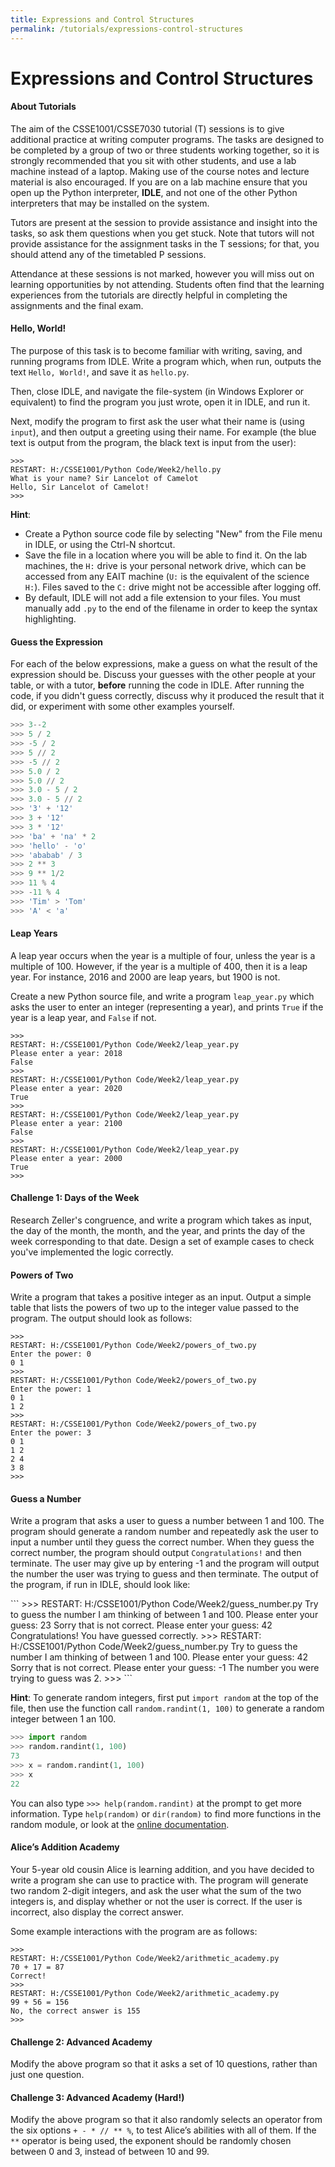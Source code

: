 ```yaml
---
title: Expressions and Control Structures
permalink: /tutorials/expressions-control-structures
---
```


# Expressions and Control Structures

<div class="important">

#### About Tutorials

The aim of the CSSE1001/CSSE7030 tutorial (T) sessions is to give additional practice at writing computer programs. The tasks are designed to be completed by a group of two or three students working together, so it is strongly recommended that you sit with other students, and use a lab machine instead of a laptop. Making use of the course notes and lecture material is also encouraged. If you are on a lab machine ensure that you open up the Python interpreter, **IDLE**, and not one of the other Python interpreters that may be installed on the system.

Tutors are present at the session to provide assistance and insight into the tasks, so ask them questions when you get stuck. Note that tutors will not provide assistance for the assignment tasks in the T sessions; for that, you should attend any of the timetabled P sessions.

Attendance at these sessions is not marked, however you will miss out on learning
opportunities by not attending. Students often find that the learning experiences from the
tutorials are directly helpful in completing the assignments and the final exam. 

</div>

#### Hello, World!

The purpose of this task is to become familiar with writing, saving, and running programs from IDLE. Write a program which, when run, outputs the text `Hello, World!`, and save it as `hello.py`.

Then, close IDLE, and navigate the file-system (in Windows Explorer or equivalent) to find the program you just wrote, open it in IDLE, and run it. 

Next, modify the program to first ask the user what their name is (using `input`), and then output a greeting using their name. For example (the blue text is output from the program, the black text is input from the user):

<div class="viz">

```
>>>
RESTART: H:/CSSE1001/Python Code/Week2/hello.py
What is your name? Sir Lancelot of Camelot
Hello, Sir Lancelot of Camelot!
>>>
```

</div>

<div class="important">

**Hint**:
- Create a Python source code file by selecting "New" from the File menu in IDLE, or using the Ctrl-N shortcut.
- Save the file in a location where you will be able to find it. On the lab machines, the `H:` drive is your personal network drive, which can be accessed from any EAIT machine (`U:` is the equivalent of the science `H:`). Files saved to the `C:` drive might not be accessible after logging off.
- By default, IDLE will not add a file extension to your files. You must manually add `.py` to the end of the filename in order to keep the syntax highlighting.

</div>

#### Guess the Expression
For each of the below expressions, make a guess on what the result of the expression should be. Discuss your guesses with the other people at your table, or with a tutor, **before** running the code in IDLE. After running the code, if you didn't guess correctly, discuss why it produced the result that it did, or experiment with some other examples yourself. 

<div class="viz">

```python
>>> 3--2
>>> 5 / 2
>>> -5 / 2
>>> 5 // 2
>>> -5 // 2
>>> 5.0 / 2
>>> 5.0 // 2
>>> 3.0 - 5 / 2
>>> 3.0 - 5 // 2
>>> '3' + '12'
>>> 3 + '12'
>>> 3 * '12'
>>> 'ba' + 'na' * 2
>>> 'hello' - 'o'
>>> 'ababab' / 3
>>> 2 ** 3
>>> 9 ** 1/2
>>> 11 % 4
>>> -11 % 4
>>> 'Tim' > 'Tom'
>>> 'A' < 'a'
```

</div>

#### Leap Years

A leap year occurs when the year is a multiple of four, unless the year is a multiple of 100. However, if the year is a multiple of 400, then it is a leap year. For instance, 2016 and 2000 are leap years, but 1900 is not. 

Create a new Python source file, and write a program `leap_year.py` which asks the user to enter an integer (representing a year), and prints `True` if the year is a leap year, and `False` if not. 

<div class="viz">

```
>>>
RESTART: H:/CSSE1001/Python Code/Week2/leap_year.py
Please enter a year: 2018
False
>>>
RESTART: H:/CSSE1001/Python Code/Week2/leap_year.py
Please enter a year: 2020
True
>>>
RESTART: H:/CSSE1001/Python Code/Week2/leap_year.py
Please enter a year: 2100
False
>>>
RESTART: H:/CSSE1001/Python Code/Week2/leap_year.py
Please enter a year: 2000
True
>>>
```

</div>

<div class="extra">

#### Challenge 1: Days of the Week
Research Zeller's congruence, and write a program which takes as input, the day of the month,
the month, and the year, and prints the day of the week corresponding to that date. Design a
set of example cases to check you've implemented the logic correctly.

</div>

#### Powers of Two
Write a program that takes a positive integer as an input. Output a simple table that lists the powers of two up to the integer value passed to the program. The output should look as
follows:

<div class='viz'>

```
>>>
RESTART: H:/CSSE1001/Python Code/Week2/powers_of_two.py
Enter the power: 0
0 1
>>>
RESTART: H:/CSSE1001/Python Code/Week2/powers_of_two.py
Enter the power: 1
0 1
1 2
>>>
RESTART: H:/CSSE1001/Python Code/Week2/powers_of_two.py
Enter the power: 3
0 1
1 2
2 4
3 8
>>>
```

</div>

#### Guess a Number

Write a program that asks a user to guess a number between 1 and 100. The program should generate a random number and repeatedly ask the user to input a number until they guess the correct number. When they guess the correct number, the program should output `Congratulations!` and then terminate. The user may give up by entering -1 and the program will output the number the user was trying to guess and then terminate. The output of the program, if run in IDLE, should look like:

<div class='viz'>
```
>>>
RESTART: H:/CSSE1001/Python Code/Week2/guess_number.py
Try to guess the number I am thinking of between 1 and 100.
Please enter your guess: 23
Sorry that is not correct.
Please enter your guess: 42
Congratulations! You have guessed correctly.
>>>
RESTART: H:/CSSE1001/Python Code/Week2/guess_number.py
Try to guess the number I am thinking of between 1 and 100.
Please enter your guess: 42
Sorry that is not correct.
Please enter your guess: -1
The number you were trying to guess was 2.
>>>
```

</div>

<div class="important">

**Hint**:
To generate random integers, first put `import random` at the top of the file, then use the function call `random.randint(1, 100)` to generate a random integer between 1 an 100.

<div class='viz'>

```python
>>> import random
>>> random.randint(1, 100)
73
>>> x = random.randint(1, 100)
>>> x
22
```

</div>

You can also type `>>> help(random.randint)` at the prompt to get more information. Type `help(random)` or `dir(random)` to find more functions in the random module, or look at the [online documentation](https://docs.python.org/3.9/library/random.html). 

</div>

#### Alice’s Addition Academy

Your 5-year old cousin Alice is learning addition, and you have decided to write a program she can use to practice with. The program will generate two random 2-digit integers, and ask the user what the sum of the two integers is, and display whether or not the user is correct. If the user is incorrect, also display the correct answer.

Some example interactions with the program are as follows: 

<div class='viz'>

```
>>>
RESTART: H:/CSSE1001/Python Code/Week2/arithmetic_academy.py
70 + 17 = 87
Correct!
>>>
RESTART: H:/CSSE1001/Python Code/Week2/arithmetic_academy.py
99 + 56 = 156
No, the correct answer is 155
>>>
```

</div>

<div class="extra">

#### Challenge 2: Advanced Academy
Modify the above program so that it asks a set of 10 questions, rather than just one question.

</div>
<div class="extra">

#### Challenge 3: Advanced Academy (Hard!)
Modify the above program so that it also randomly selects an operator from the six options `+ - * // ** %`, to test Alice’s abilities with all of them. If the `**` operator is being used, the exponent should be randomly chosen between 0 and 3, instead of between 10 and 99.

</div>
